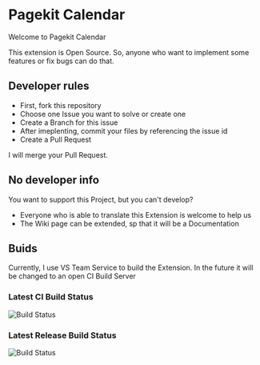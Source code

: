 
# Pagekit Calendar
Welcome to Pagekit Calendar

This extension is Open Source. So, anyone who want to implement some features or fix bugs can do that.
## Developer rules
- First, fork this repository
- Choose one Issue you want to solve or create one
- Create a Branch for this issue
- After imeplenting, commit your files by referencing the issue id
- Create a Pull Request

I will merge your Pull Request.

## No developer info
You want to support this Project, but you can't develop?
- Everyone who is able to translate this Extension is welcome to help us
- The Wiki page can be extended, sp that it will be a Documentation

## Buids
Currently, I use VS Team Service to build the Extension. In the future it will be changed to an open CI Build Server
### Latest CI Build Status
![Build Status](http://bamboo.mh-dev.net/plugins/servlet/wittified/build-status/PK-CAL)
### Latest Release Build Status
![Build Status](http://bamboo.mh-dev.net/plugins/servlet/wittified/build-status/PK-CALREL)
